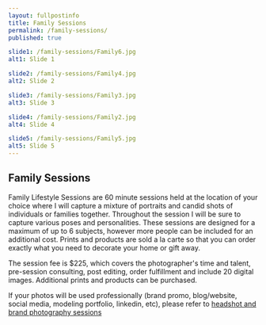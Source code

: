 ```yaml
---
layout: fullpostinfo
title: Family Sessions
permalink: /family-sessions/
published: true

slide1: /family-sessions/Family6.jpg
alt1: Slide 1

slide2: /family-sessions/Family4.jpg
alt2: Slide 2

slide3: /family-sessions/Family3.jpg
alt3: Slide 3

slide4: /family-sessions/Family2.jpg
alt4: Slide 4

slide5: /family-sessions/Family5.jpg
alt5: Slide 5
---
```

## Family Sessions

Family Lifestyle Sessions are 60 minute sessions held at the location of your choice where I will capture a mixture of portraits and candid shots of individuals or families together. Throughout the session I will be sure to capture various poses and personalities. These sessions are designed for a maximum of up to 6 subjects, however more people can be included for an additional cost. Prints and products are sold a la carte so that you can order exactly what you need to decorate your home or gift away.

The session fee is $225, which covers the photographer's time and talent, pre-session consulting, post editing, order fulfillment and include 20 digital images. Additional prints and products can be purchased. 

If your photos will be used professionally (brand promo, blog/website, social media, modeling portfolio, linkedin, etc), please refer to [headshot and brand photography sessions](http://candidgiggles.com/branding-sessions/)

